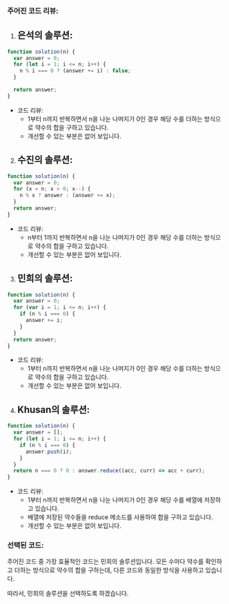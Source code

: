 ### 주어진 코드 리뷰:

1. ## 은석의 솔루션:

```javascript
function solution(n) {
  var answer = 0;
  for (let i = 1; i <= n; i++) {
    n % i === 0 ? (answer += i) : false;
  }

  return answer;
}
```

- 코드 리뷰:
  - 1부터 n까지 반복하면서 n을 나눈 나머지가 0인 경우 해당 수를 더하는 방식으로 약수의 합을 구하고 있습니다.
  - 개선할 수 있는 부분은 없어 보입니다.

2. ## 수진의 솔루션:

```javascript
function solution(n) {
  var answer = 0;
  for (x = n; x > 0; x--) {
    n % x ? answer : (answer += x);
  }
  return answer;
}
```

- 코드 리뷰:
  - n부터 1까지 반복하면서 n을 나눈 나머지가 0인 경우 해당 수를 더하는 방식으로 약수의 합을 구하고 있습니다.
  - 개선할 수 있는 부분은 없어 보입니다.

3. ## 민희의 솔루션:

```javascript
function solution(n) {
  var answer = 0;
  for (var i = 1; i <= n; i++) {
    if (n % i === 0) {
      answer += i;
    }
  }
  return answer;
}
```

- 코드 리뷰:
  - 1부터 n까지 반복하면서 n을 나눈 나머지가 0인 경우 해당 수를 더하는 방식으로 약수의 합을 구하고 있습니다.
  - 개선할 수 있는 부분은 없어 보입니다.

4. ## Khusan의 솔루션:

```javascript
function solution(n) {
  var answer = [];
  for (let i = 1; i <= n; i++) {
    if (n % i === 0) {
      answer.push(i);
    }
  }
  return n === 0 ? 0 : answer.reduce((acc, curr) => acc + curr);
}
```

- 코드 리뷰:
  - 1부터 n까지 반복하면서 n을 나눈 나머지가 0인 경우 해당 수를 배열에 저장하고 있습니다.
  - 배열에 저장된 약수들을 reduce 메소드를 사용하여 합을 구하고 있습니다.
  - 개선할 수 있는 부분은 없어 보입니다.

### 선택된 코드:

주어진 코드 중 가장 효율적인 코드는 민희의 솔루션입니다. 모든 수마다 약수를 확인하고 더하는 방식으로 약수의 합을 구하는데, 다른 코드와 동일한 방식을 사용하고 있습니다.

따라서, 민희의 솔루션을 선택하도록 하겠습니다.
